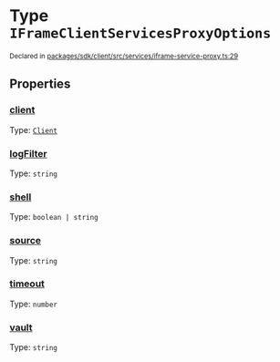 # Type `IFrameClientServicesProxyOptions`
<sub>Declared in [packages/sdk/client/src/services/iframe-service-proxy.ts:29](https://github.com/dxos/dxos/blob/27607ac6b/packages/sdk/client/src/services/iframe-service-proxy.ts#L29)</sub>




## Properties
### [client](https://github.com/dxos/dxos/blob/27607ac6b/packages/sdk/client/src/services/iframe-service-proxy.ts#L31)
Type: <code>[Client](/api/@dxos/react-client/classes/Client)</code>




### [logFilter](https://github.com/dxos/dxos/blob/27607ac6b/packages/sdk/client/src/services/iframe-service-proxy.ts#L35)
Type: <code>string</code>




### [shell](https://github.com/dxos/dxos/blob/27607ac6b/packages/sdk/client/src/services/iframe-service-proxy.ts#L32)
Type: <code>boolean | string</code>




### [source](https://github.com/dxos/dxos/blob/27607ac6b/packages/sdk/client/src/services/iframe-service-proxy.ts#L30)
Type: <code>string</code>




### [timeout](https://github.com/dxos/dxos/blob/27607ac6b/packages/sdk/client/src/services/iframe-service-proxy.ts#L34)
Type: <code>number</code>




### [vault](https://github.com/dxos/dxos/blob/27607ac6b/packages/sdk/client/src/services/iframe-service-proxy.ts#L33)
Type: <code>string</code>





